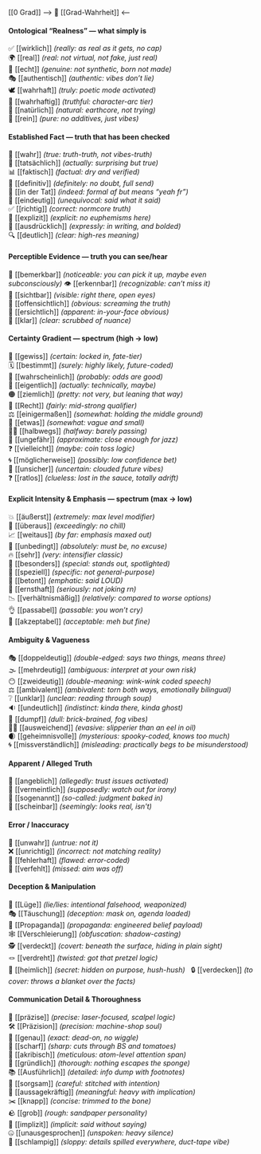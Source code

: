 [[0 Grad]]
--> 🧩 [[Grad-Wahrheit]] <--
#### Ontological “Realness” — what simply is  
✅ [[wirklich]] *(really: as real as it gets, no cap)*  
🌍 [[real]] *(real: not virtual, not fake, just real)*  
🧬 [[echt]] *(genuine: not synthetic, born not made)*  
🎭 [[authentisch]] *(authentic: vibes don’t lie)*  
🕊️ [[wahrhaft]] *(truly: poetic mode activated)*  
📖 [[wahrhaftig]] *(truthful: character-arc tier)*  
🌱 [[natürlich]] *(natural: earthcore, not trying)*  
🧪 [[rein]] *(pure: no additives, just vibes)*  

#### Established Fact — truth that has been checked  
🔎 [[wahr]] *(true: truth-truth, not vibes-truth)*  
📌 [[tatsächlich]] *(actually: surprising but true)*  
📊 [[faktisch]] *(factual: dry and verified)*  
📜 [[definitiv]] *(definitely: no doubt, full send)*  
🙋 [[in der Tat]] *(indeed: formal af but means “yeah fr”)*  
🔨 [[eindeutig]] *(unequivocal: said what it said)*  
✅ [[richtig]] *(correct: normcore truth)*  
📣 [[explizit]] *(explicit: no euphemisms here)*  
📝 [[ausdrücklich]] *(expressly: in writing, and bolded)*  
🔍 [[deutlich]] *(clear: high-res meaning)*  

#### Perceptible Evidence — truth you can see/hear  
🔔 [[bemerkbar]] *(noticeable: you can pick it up, maybe even subconsciously)*
👁️ [[erkennbar]] *(recognizable: can’t miss it)*  
🔭 [[sichtbar]] *(visible: right there, open eyes)*  
📢 [[offensichtlich]] *(obvious: screaming the truth)*  
🚨 [[ersichtlich]] *(apparent: in-your-face obvious)*  
🧼 [[klar]] *(clear: scrubbed of nuance)*  

#### Certainty Gradient — spectrum (high → low)  
🎯 [[gewiss]] *(certain: locked in, fate-tier)*  
🗓️ [[bestimmt]] *(surely: highly likely, future-coded)*  
🤔 [[wahrscheinlich]] *(probably: odds are good)*  
🤷 [[eigentlich]] *(actually: technically, maybe)*  
🟠 [[ziemlich]] *(pretty: not very, but leaning that way)*  
🤏 [[Recht]] *(fairly: mid-strong qualifier)*  
⚖️ [[einigermaßen]] *(somewhat: holding the middle ground)*  
🪫 [[etwas]] *(somewhat: vague and small)*  
🚶‍♂️ [[halbwegs]] *(halfway: barely passing)*  
📏 [[ungefähr]] *(approximate: close enough for jazz)*  
❓ [[vielleicht]] *(maybe: coin toss logic)*  
🌀 [[möglicherweise]] *(possibly: low confidence bet)*  
🔮 [[unsicher]] *(uncertain: clouded future vibes)*  
❓ [[ratlos]] *(clueless: lost in the sauce, totally adrift)*  

#### Explicit Intensity & Emphasis — spectrum (max → low)  
💥 [[äußerst]] *(extremely: max level modifier)*  
🚨 [[überaus]] *(exceedingly: no chill)*  
📈 [[weitaus]] *(by far: emphasis maxed out)*  
🎯 [[unbedingt]] *(absolutely: must be, no excuse)*  
🔥 [[sehr]] *(very: intensifier classic)*  
🌟 [[besonders]] *(special: stands out, spotlighted)*  
🎯 [[speziell]] *(specific: not general-purpose)*  
📢 [[betont]] *(emphatic: said LOUD)*  
🧠 [[ernsthaft]] *(seriously: not joking rn)*  
📉 [[verhältnismäßig]] *(relatively: compared to worse options)*  
👌 [[passabel]] *(passable: you won’t cry)*  
🤷 [[akzeptabel]] *(acceptable: meh but fine)*  

#### Ambiguity & Vagueness  
🎭 [[doppeldeutig]] *(double-edged: says two things, means three)*  
🌫️ [[mehrdeutig]] *(ambiguous: interpret at your own risk)*  
😶 [[zweideutig]] *(double-meaning: wink-wink coded speech)*  
⚖️ [[ambivalent]] *(ambivalent: torn both ways, emotionally bilingual)*  
❔ [[unklar]] *(unclear: reading through soup)*  
🔉 [[undeutlich]] *(indistinct: kinda there, kinda ghost)*  
🧱 [[dumpf]] *(dull: brick-brained, fog vibes)*  
🏃‍♂️ [[ausweichend]] *(evasive: slipperier than an eel in oil)*  
🌒 [[geheimnisvolle]] *(mysterious: spooky-coded, knows too much)*  
🌀 [[missverständlich]] *(misleading: practically begs to be misunderstood)*  

#### Apparent / Alleged Truth  
🧂 [[angeblich]] *(allegedly: trust issues activated)*  
🧠 [[vermeintlich]] *(supposedly: watch out for irony)*  
🐍 [[sogenannt]] *(so-called: judgment baked in)*  
👻 [[scheinbar]] *(seemingly: looks real, isn't)*  

#### Error / Inaccuracy  
🚫 [[unwahr]] *(untrue: not it)*  
❌ [[unrichtig]] *(incorrect: not matching reality)*  
🐛 [[fehlerhaft]] *(flawed: error-coded)*  
🎯 [[verfehlt]] *(missed: aim was off)*  

#### Deception & Manipulation  
🚫 [[Lüge]] *(lie/lies: intentional falsehood, weaponized)*  
🎭 [[Täuschung]] *(deception: mask on, agenda loaded)*  
📣 [[Propaganda]] *(propaganda: engineered belief payload)*  
🕸️ [[Verschleierung]] *(obfuscation: shadow-casting)*  
🕵️ [[verdeckt]] *(covert: beneath the surface, hiding in plain sight)*  
🪢 [[verdreht]] *(twisted: got that pretzel logic)*  
🤫 [[heimlich]] *(secret: hidden on purpose, hush-hush)*  
🔒 [[verdecken]] *(to cover: throws a blanket over the facts)*

#### Communication Detail & Thoroughness  
🎯 [[präzise]] *(precise: laser-focused, scalpel logic)*  
🛠️ [[Präzision]] *(precision: machine-shop soul)*  
🎯 [[genau]] *(exact: dead-on, no wiggle)*  
🔪 [[scharf]] *(sharp: cuts through BS and tomatoes)*  
🧬 [[akribisch]] *(meticulous: atom-level attention span)*  
🧽 [[gründlich]] *(thorough: nothing escapes the sponge)*  
📚 [[Ausführlich]] *(detailed: info dump with footnotes)*  
🧵 [[sorgsam]] *(careful: stitched with intention)*  
💬 [[aussagekräftig]] *(meaningful: heavy with implication)*  
✂️ [[knapp]] *(concise: trimmed to the bone)*  
🪨 [[grob]] *(rough: sandpaper personality)*  
💭 [[implizit]] *(implicit: said without saying)*  
🤐 [[unausgesprochen]] *(unspoken: heavy silence)*  
🧹 [[schlampig]] *(sloppy: details spilled everywhere, duct-tape vibe)*
